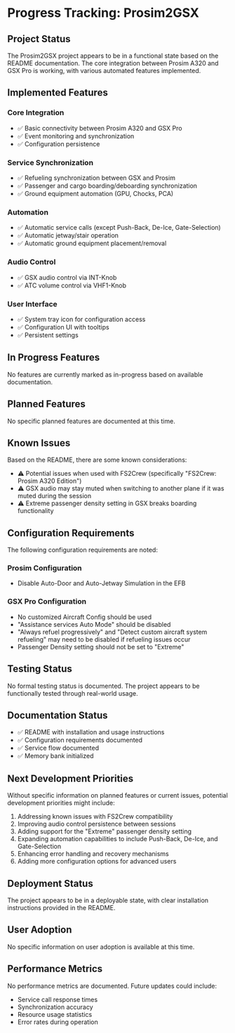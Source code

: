 # Progress Tracking: Prosim2GSX

## Project Status
The Prosim2GSX project appears to be in a functional state based on the README documentation. The core integration between Prosim A320 and GSX Pro is working, with various automated features implemented.

## Implemented Features

### Core Integration
- ✅ Basic connectivity between Prosim A320 and GSX Pro
- ✅ Event monitoring and synchronization
- ✅ Configuration persistence

### Service Synchronization
- ✅ Refueling synchronization between GSX and Prosim
- ✅ Passenger and cargo boarding/deboarding synchronization
- ✅ Ground equipment automation (GPU, Chocks, PCA)

### Automation
- ✅ Automatic service calls (except Push-Back, De-Ice, Gate-Selection)
- ✅ Automatic jetway/stair operation
- ✅ Automatic ground equipment placement/removal

### Audio Control
- ✅ GSX audio control via INT-Knob
- ✅ ATC volume control via VHF1-Knob

### User Interface
- ✅ System tray icon for configuration access
- ✅ Configuration UI with tooltips
- ✅ Persistent settings

## In Progress Features
No features are currently marked as in-progress based on available documentation.

## Planned Features
No specific planned features are documented at this time.

## Known Issues
Based on the README, there are some known considerations:

- ⚠️ Potential issues when used with FS2Crew (specifically "FS2Crew: Prosim A320 Edition")
- ⚠️ GSX audio may stay muted when switching to another plane if it was muted during the session
- ⚠️ Extreme passenger density setting in GSX breaks boarding functionality

## Configuration Requirements
The following configuration requirements are noted:

### Prosim Configuration
- Disable Auto-Door and Auto-Jetway Simulation in the EFB

### GSX Pro Configuration
- No customized Aircraft Config should be used
- "Assistance services Auto Mode" should be disabled
- "Always refuel progressively" and "Detect custom aircraft system refueling" may need to be disabled if refueling issues occur
- Passenger Density setting should not be set to "Extreme"

## Testing Status
No formal testing status is documented. The project appears to be functionally tested through real-world usage.

## Documentation Status
- ✅ README with installation and usage instructions
- ✅ Configuration requirements documented
- ✅ Service flow documented
- ✅ Memory bank initialized

## Next Development Priorities
Without specific information on planned features or current issues, potential development priorities might include:

1. Addressing known issues with FS2Crew compatibility
2. Improving audio control persistence between sessions
3. Adding support for the "Extreme" passenger density setting
4. Expanding automation capabilities to include Push-Back, De-Ice, and Gate-Selection
5. Enhancing error handling and recovery mechanisms
6. Adding more configuration options for advanced users

## Deployment Status
The project appears to be in a deployable state, with clear installation instructions provided in the README.

## User Adoption
No specific information on user adoption is available at this time.

## Performance Metrics
No performance metrics are documented. Future updates could include:

- Service call response times
- Synchronization accuracy
- Resource usage statistics
- Error rates during operation
